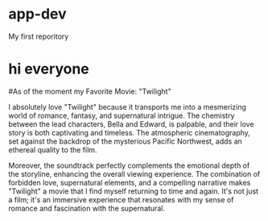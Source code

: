 # app-dev
My first reporitory

# **hi everyone**
#As of the moment my Favorite Movie: "Twilight"

I absolutely love "Twilight" because it transports me into a mesmerizing world of romance, fantasy, and supernatural intrigue. The chemistry between the lead characters, Bella and Edward, is palpable, and their love story is both captivating and timeless. The atmospheric cinematography, set against the backdrop of the mysterious Pacific Northwest, adds an ethereal quality to the film.

Moreover, the soundtrack perfectly complements the emotional depth of the storyline, enhancing the overall viewing experience. The combination of forbidden love, supernatural elements, and a compelling narrative makes "Twilight" a movie that I find myself returning to time and again. It's not just a film; it's an immersive experience that resonates with my sense of romance and fascination with the supernatural.
